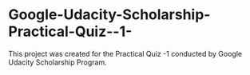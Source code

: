# Google-Udacity-Scholarship-Practical-Quiz--1-
This project was created for the Practical Quiz -1 conducted by Google Udacity Scholarship Program.
